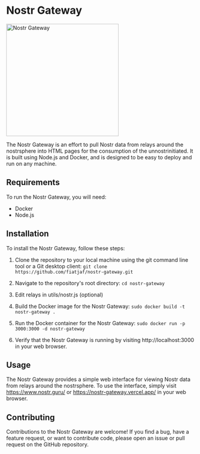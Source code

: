 # Nostr Gateway

<img src="https://user-images.githubusercontent.com/120996278/222497757-a8c4c1e7-4ff2-40ca-85f5-e788121f1629.png" width="300" alt="Nostr Gateway">



The Nostr Gateway is an effort to pull Nostr data from relays around the nostrsphere into HTML pages for the consumption of the unnostrinitiated. It is built using Node.js and Docker, and is designed to be easy to deploy and run on any machine.

## Requirements

To run the Nostr Gateway, you will need:

- Docker
- Node.js 

## Installation

To install the Nostr Gateway, follow these steps:

1) Clone the repository to your local machine using the git command line tool or a Git desktop client:
   `git clone https://github.com/fiatjaf/nostr-gateway.git`

2) Navigate to the repository's root directory:
   `cd nostr-gateway`

3) Edit relays in utils/nostr.js (optional)

4) Build the Docker image for the Nostr Gateway:
   `sudo docker build -t nostr-gateway .`

5) Run the Docker container for the Nostr Gateway:
   `sudo docker run -p 3000:3000 -d nostr-gateway`

6) Verify that the Nostr Gateway is running by visiting http://localhost:3000 in your web browser.

## Usage

The Nostr Gateway provides a simple web interface for viewing Nostr data from relays around the nostrsphere. 
To use the interface, simply visit https://www.nostr.guru/ or https://nostr-gateway.vercel.app/ in your web browser.

## Contributing

Contributions to the Nostr Gateway are welcome! If you find a bug, have a feature request, or want to contribute code, please open an issue or pull request on the GitHub repository. 

